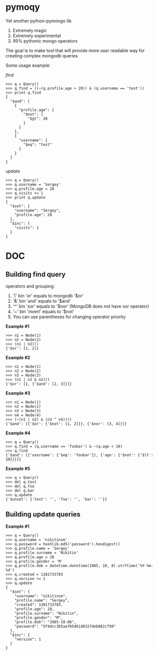 pymoqy
======

Yet another python-pymongo lib

1. Extremely magic
2. Extremely experimental
3. 95% pythonic mongo operators

The goal is to make tool that will provide more user readable way for creating complex mongodb queries

Some usage example:

*find*
```
>>> q = Query()
>>> q.find = ((~(q.profile.age > 20)) & (q.username == 'test'))
>>> print q.find
{
  "$and": [
    {
      "profile.age": {
        "$not": {
          "$gt": 20
        }
      }
    },
    {
      "username": {
        "$eq": "test"
      }
    }
  ]
}
```

*update*
```
>>> q = Query()
>>> q.username = 'Sergey'
>>> q.profile.age = 28
>>> q.visits += 1
>>> print q.update
{
  "$set": {
    "username": "Sergey",
    "profile.age": 28
  },
  "$inc": {
    "visits": 1
  }
}
```


DOC
===

Building find query
-------------------
operators and grouping:

1. '|' bin 'or' equals to mongodb '$or'
2. '&' bin 'and' equals to '$and'
3. '^' bin 'xor' equals to '$nor' (MongoDB does not have xor operator)
4. '~' bin 'invert' equals to '$not'
5. You can use parentheses for changing operator priority

**Example #1**
```
>>> n1 = Node(1)
>>> n2 = Node(2)
>>> (n1 | n2)()
{'$or': [1, 2]}
```

**Example #2**
```
>>> n1 = Node(1)
>>> n2 = Node(2)
>>> n3 = Node(3)
>>> (n1 | n2 & n2)()
{'$or': [1, {'$and': [2, 3]}]}
```

**Example #3**
```
>>> n1 = Node(1)
>>> n2 = Node(2)
>>> n3 = Node(3)
>>> n4 = Node(4)
>>> (~(n1 | n2) & (n3 ^ n4))()
{'$and': [{'$or': {'$not': [1, 2]}}, {'$nor': [3, 4]}]}
```

**Example #4**
```
>>> q = Query()
>>> q.find = (q.username == 'foobar') & ~(q.age < 10)
>>> q.find
{'$and': [{'username': {'$eq': 'foobar'}}, {'age': {'$not': {'$lt': 10}}}]}
```

**Example #5**
```
>>> q = Query()
>>> del q.test
>>> del q.foo
>>> del q.bar
>>> q.update
{'$unset': {'test': '', 'foo': '', 'bar': ''}}
```

Building update queries
-----------------------

**Example #1**
```
>>> q = Query()
>>> q.username = 'nikitinsm'
>>> q.password = hashlib.md5('password').hexdigest()
>>> q.profile.name = 'Sergey'
>>> q.profile.surname = 'Nikitin'
>>> q.profile.age = 28
>>> q.profile.gender = 'M'
>>> q.profile.dob = datetime.datetime(1985, 10, 8).strftime('%Y-%m-%d')
>>> q.created = 1381733783
>>> q.version += 1
>>> q.update
{
  "$set": {
    "username": "nikitinsm",
    "profile.name": "Sergey",
    "created": 1381733783,
    "profile.age": 28,
    "profile.surname": "Nikitin",
    "profile.gender": "M",
    "profile.dob": "1985-10-08",
    "password": "5f4dcc3b5aa765d61d8327deb882cf99"
  },
  "$inc": {
    "version": 1
  }
}
```








